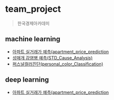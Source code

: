 # team_project

>한국경제아카데미
## machine learning
- [아파트 실거래가 예측(apartment_price_prediction](https://github.com/ParkJuEun95412/-Apartment_price_prediction/)
- [성매개 감염병 예측(STD_Cause_Analysis)](https://github.com/ParkJuEun95412/STD_Cause_Analysis)
- [퍼스널컬러진단(personal_color_Classification)](https://github.com/ParkJuEun95412/PersonalColor_Classification)

## deep learning
- [아파트 실거래가 예측(apartment_price_prediction](https://github.com/ParkJuEun95412/-Apartment_price_prediction/)

